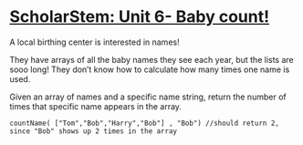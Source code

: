 # [ScholarStem: Unit 6- Baby count!](https://www.codewars.com/kata/5702f077e55d30a7af000115) #

A local birthing center is interested in names!

They have arrays of all the baby names they see each year, but the lists are sooo long! They don’t know how to calculate how many times one name is used.

Given an array of names and a specific name string, return the number of times that specific name appears in the array.

    countName( ["Tom","Bob","Harry","Bob"] , "Bob") //should return 2, since "Bob" shows up 2 times in the array
